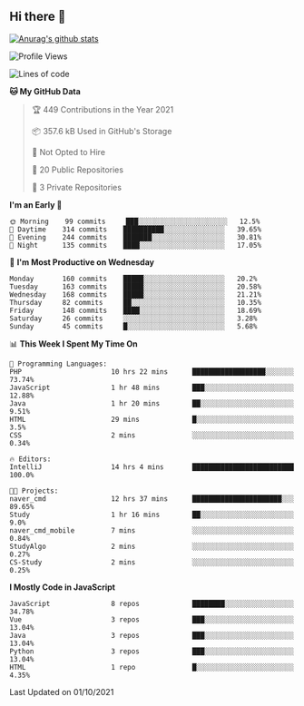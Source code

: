 ## Hi there 👋

[![Anurag's github stats](https://github-readme-stats.vercel.app/api?username=Songwonseok)](https://github.com/anuraghazra/github-readme-stats)



<!--START_SECTION:waka-->
![Profile Views](http://img.shields.io/badge/Profile%20Views-3-blue)

![Lines of code](https://img.shields.io/badge/From%20Hello%20World%20I%27ve%20Written-2.9%20million%20lines%20of%20code-blue)

**🐱 My GitHub Data** 

> 🏆 449 Contributions in the Year 2021
 > 
> 📦 357.6 kB Used in GitHub's Storage 
 > 
> 🚫 Not Opted to Hire
 > 
> 📜 20 Public Repositories 
 > 
> 🔑 3 Private Repositories  
 > 
**I'm an Early 🐤** 

```text
🌞 Morning    99 commits     ███░░░░░░░░░░░░░░░░░░░░░░   12.5% 
🌆 Daytime    314 commits    ██████████░░░░░░░░░░░░░░░   39.65% 
🌃 Evening    244 commits    ███████░░░░░░░░░░░░░░░░░░   30.81% 
🌙 Night      135 commits    ████░░░░░░░░░░░░░░░░░░░░░   17.05%

```
📅 **I'm Most Productive on Wednesday** 

```text
Monday       160 commits    █████░░░░░░░░░░░░░░░░░░░░   20.2% 
Tuesday      163 commits    █████░░░░░░░░░░░░░░░░░░░░   20.58% 
Wednesday    168 commits    █████░░░░░░░░░░░░░░░░░░░░   21.21% 
Thursday     82 commits     ██░░░░░░░░░░░░░░░░░░░░░░░   10.35% 
Friday       148 commits    ████░░░░░░░░░░░░░░░░░░░░░   18.69% 
Saturday     26 commits     ░░░░░░░░░░░░░░░░░░░░░░░░░   3.28% 
Sunday       45 commits     █░░░░░░░░░░░░░░░░░░░░░░░░   5.68%

```


📊 **This Week I Spent My Time On** 

```text
💬 Programming Languages: 
PHP                      10 hrs 22 mins      ██████████████████░░░░░░░   73.74% 
JavaScript               1 hr 48 mins        ███░░░░░░░░░░░░░░░░░░░░░░   12.88% 
Java                     1 hr 20 mins        ██░░░░░░░░░░░░░░░░░░░░░░░   9.51% 
HTML                     29 mins             █░░░░░░░░░░░░░░░░░░░░░░░░   3.5% 
CSS                      2 mins              ░░░░░░░░░░░░░░░░░░░░░░░░░   0.34%

🔥 Editors: 
IntelliJ                 14 hrs 4 mins       █████████████████████████   100.0%

🐱‍💻 Projects: 
naver_cmd                12 hrs 37 mins      ██████████████████████░░░   89.65% 
Study                    1 hr 16 mins        ██░░░░░░░░░░░░░░░░░░░░░░░   9.0% 
naver_cmd_mobile         7 mins              ░░░░░░░░░░░░░░░░░░░░░░░░░   0.84% 
StudyAlgo                2 mins              ░░░░░░░░░░░░░░░░░░░░░░░░░   0.27% 
CS-Study                 2 mins              ░░░░░░░░░░░░░░░░░░░░░░░░░   0.25%

```

**I Mostly Code in JavaScript** 

```text
JavaScript               8 repos             ████████░░░░░░░░░░░░░░░░░   34.78% 
Vue                      3 repos             ███░░░░░░░░░░░░░░░░░░░░░░   13.04% 
Java                     3 repos             ███░░░░░░░░░░░░░░░░░░░░░░   13.04% 
Python                   3 repos             ███░░░░░░░░░░░░░░░░░░░░░░   13.04% 
HTML                     1 repo              █░░░░░░░░░░░░░░░░░░░░░░░░   4.35%

```



 Last Updated on 01/10/2021
<!--END_SECTION:waka-->
